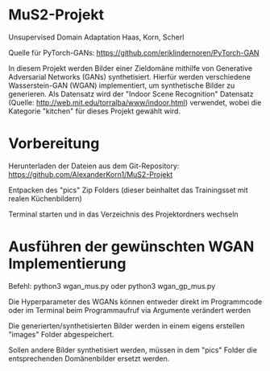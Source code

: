 # MuS2-Projekt
Unsupervised Domain Adaptation
Haas, Korn, Scherl

Quelle für PyTorch-GANs: https://github.com/eriklindernoren/PyTorch-GAN

In diesem Projekt werden Bilder einer Zieldomäne mithilfe von Generative Adversarial Networks (GANs) synthetisiert.
Hierfür werden verschiedene Wasserstein-GAN (WGAN) implementiert, um synthetische Bilder zu generieren.
Als Datensatz wird der "Indoor Scene Recognition" Datensatz (Quelle: http://web.mit.edu/torralba/www/indoor.html) verwendet, wobei die Kategorie "kitchen" für dieses Projekt gewählt wird.

# Vorbereitung

Herunterladen der Dateien aus dem Git-Repository: https://github.com/AlexanderKorn1/MuS2-Projekt

Entpacken des "pics" Zip Folders (dieser beinhaltet das Trainingsset mit realen Küchenbildern)

Terminal starten und in das Verzeichnis des Projektordners wechseln


# Ausführen der gewünschten WGAN Implementierung

Befehl: python3 wgan_mus.py oder python3 wgan_gp_mus.py

Die Hyperparameter des WGANs können entweder direkt im Programmcode oder im Terminal beim Programmaufruf via Argumente verändert werden

Die generierten/synthetisierten Bilder werden in einem eigens erstellen "images" Folder abgespeichert.

Sollen andere Bilder synthetisiert werden, müssen in dem "pics" Folder die entsprechenden Domänenbilder ersetzt werden.